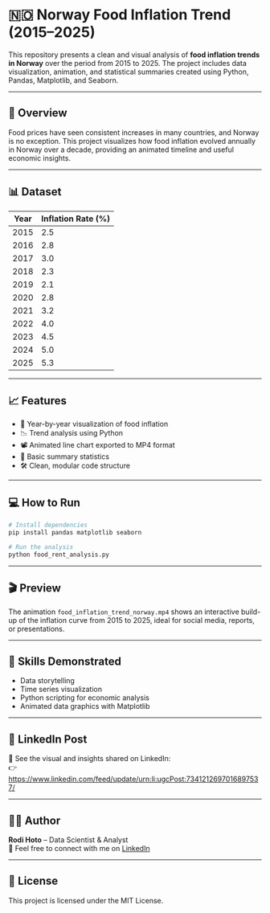 # 🇳🇴 Norway Food Inflation Trend (2015–2025)

This repository presents a clean and visual analysis of **food inflation trends in Norway** over the period from 2015 to 2025. The project includes data visualization, animation, and statistical summaries created using Python, Pandas, Matplotlib, and Seaborn.

---

## 📌 Overview

Food prices have seen consistent increases in many countries, and Norway is no exception. This project visualizes how food inflation evolved annually in Norway over a decade, providing an animated timeline and useful economic insights.

---

## 📊 Dataset

| Year | Inflation Rate (%) |
|------|---------------------|
| 2015 | 2.5                 |
| 2016 | 2.8                 |
| 2017 | 3.0                 |
| 2018 | 2.3                 |
| 2019 | 2.1                 |
| 2020 | 2.8                 |
| 2021 | 3.2                 |
| 2022 | 4.0                 |
| 2023 | 4.5                 |
| 2024 | 5.0                 |
| 2025 | 5.3                 |

---

## 📈 Features

- 📌 Year-by-year visualization of food inflation
- 📉 Trend analysis using Python
- 📽️ Animated line chart exported to MP4 format
- 🧮 Basic summary statistics
- 🛠️ Clean, modular code structure

---

## 💻 How to Run

```bash
# Install dependencies
pip install pandas matplotlib seaborn

# Run the analysis
python food_rent_analysis.py
```

---

## 🎬 Preview

The animation `food_inflation_trend_norway.mp4` shows an interactive build-up of the inflation curve from 2015 to 2025, ideal for social media, reports, or presentations.

---

## 🧠 Skills Demonstrated

- Data storytelling
- Time series visualization
- Python scripting for economic analysis
- Animated data graphics with Matplotlib

---

## 🔗 LinkedIn Post

📢 See the visual and insights shared on LinkedIn:  
👉 https://www.linkedin.com/feed/update/urn:li:ugcPost:7341212697016897537/

---

## 👨‍💻 Author

**Rodi Hoto** – Data Scientist & Analyst  
📧 Feel free to connect with me on [LinkedIn](https://www.linkedin.com/in/rodi-hoto-169374b2/)

---

## 📜 License

This project is licensed under the MIT License.

